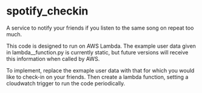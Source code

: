 # spotify_checkin
A service to notify your friends if you listen to the same song on repeat too much.

This code is designed to run on AWS Lambda. The example user data given in lambda__function.py is currently static, but future versions will receive this information when called by AWS.

To implement, replace the exmaple user data with that for which you would like to check-in on your friends. Then create a lambda function, setting a cloudwatch trigger to run the code periodically.
